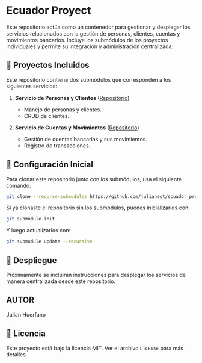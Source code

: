 # Ecuador Proyect

Este repositorio actúa como un contenedor para gestionar y desplegar los servicios relacionados con la gestión de personas, clientes, cuentas y movimientos bancarios. Incluye los submódulos de los proyectos individuales y permite su integración y administración centralizada.

## 📌 Proyectos Incluidos

Este repositorio contiene dos submódulos que corresponden a los siguientes servicios:

1. **Servicio de Personas y Clientes** ([Repositorio](https://github.com/julianest/ecuadorPerson))
   - Manejo de personas y clientes.
   - CRUD de clientes.
   
2. **Servicio de Cuentas y Movimientos** ([Repositorio](https://github.com/julianest/ecuadorCtaMov))
   - Gestión de cuentas bancarias y sus movimientos.
   - Registro de transacciones.

## 🔧 Configuración Inicial

Para clonar este repositorio junto con los submódulos, usa el siguiente comando:

```sh
git clone --recurse-submodules https://github.com/julianest/ecuador_proyect.git
```

Si ya clonaste el repositorio sin los submódulos, puedes inicializarlos con:

```sh
git submodule init
```

Y luego actualizarlos con:

```sh
git submodule update --recursive
```

## 🚀 Despliegue

Próximamente se incluirán instrucciones para desplegar los servicios de manera centralizada desde este repositorio.

## AUTOR
Julian Huerfano

## 📄 Licencia

Este proyecto está bajo la licencia MIT. Ver el archivo `LICENSE` para más detalles.

